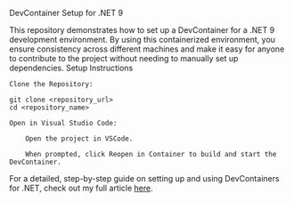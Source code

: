 DevContainer Setup for .NET 9

This repository demonstrates how to set up a DevContainer for a .NET 9 development environment. By using this containerized environment, you ensure consistency across different machines and make it easy for anyone to contribute to the project without needing to manually set up dependencies.
Setup Instructions

    Clone the Repository:

    git clone <repository_url>
    cd <repository_name>

    Open in Visual Studio Code:

        Open the project in VSCode.

        When prompted, click Reopen in Container to build and start the DevContainer.

For a detailed, step-by-step guide on setting up and using DevContainers for .NET, check out my full article [here](https://medium.com/@obeddanso/creating-unified-developer-environment-with-docker-dev-container-df773bfde2ef).
